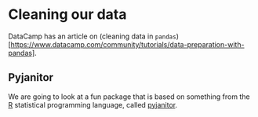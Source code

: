 # Cleaning our data

DataCamp has an article on (cleaning data in `pandas`)[https://www.datacamp.com/community/tutorials/data-preparation-with-pandas].

## Pyjanitor

We are going to look at a fun package that is based on something from the [R](https://www.r-project.org) statistical programming language, called [pyjanitor](https://pyjanitor-devs.github.io/pyjanitor/). 



